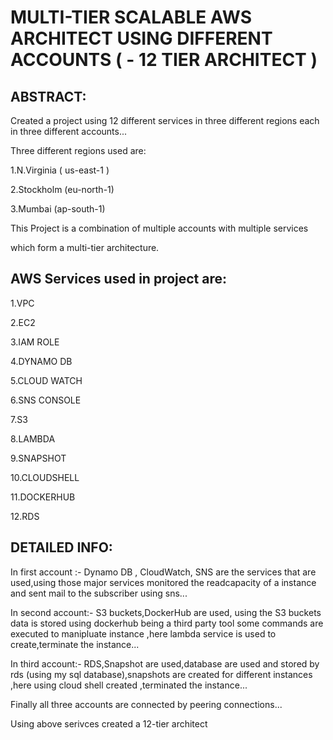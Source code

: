 # MULTI-TIER SCALABLE AWS ARCHITECT USING DIFFERENT ACCOUNTS ( - 12 TIER ARCHITECT )
## ABSTRACT:
Created a project using 12 different services in three different regions each in three different accounts...

Three different regions used are:

1.N.Virginia ( us-east-1 )

2.Stockholm (eu-north-1)

3.Mumbai (ap-south-1)

This Project is a combination of multiple accounts with multiple services

which form a multi-tier architecture.

## AWS Services used in project are:
1.VPC

2.EC2

3.IAM ROLE

4.DYNAMO DB

5.CLOUD WATCH

6.SNS CONSOLE

7.S3

8.LAMBDA

9.SNAPSHOT

10.CLOUDSHELL

11.DOCKERHUB

12.RDS

## DETAILED INFO:
In first account :- Dynamo DB , CloudWatch, SNS are the services that are used,using those major services monitored the readcapacity of a instance and sent mail to the subscriber using sns...

In second account:- S3 buckets,DockerHub are used, using the S3 buckets data is stored using dockerhub being a third party tool some commands are executed to manipluate instance ,here lambda service is used to create,terminate the instance...

In third account:- RDS,Snapshot are used,database are used and stored by rds (using my sql database),snapshots are created for different instances ,here using cloud shell created ,terminated the instance...

Finally all three accounts are connected by peering connections...

Using above serivces created a 12-tier architect

